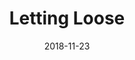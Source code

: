 ---
title: Letting Loose
description: This is the xth of the offLINE subseries, titled "Letting Loose".
date: 2018-11-23
tags: 
  - October 2018
---